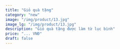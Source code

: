 ```yaml
---
title: "Giỏ quà tặng"
category: "new" 
image: "/img/product/13.jpg"
image_lg: "/img/product/13.jpg"
description: "Giỏ quà tặng được làm từ lục bình"
price: "... VNĐ"
draft: false
---
```

